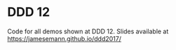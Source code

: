 # DDD 12

Code for all demos shown at DDD 12.
Slides available at https://jamesemann.github.io/ddd2017/

